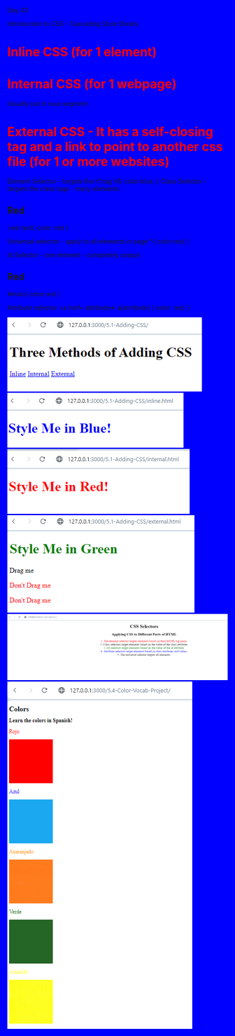 Day 43

Introduction to CSS - Cascading Style Sheets


# Inline CSS (for 1 element)

<html style="background:blue">
</html>

# Internal CSS (for 1 webpage)

Usually put in `head` segment

<head>
    <style>
        h1{
            color: red;
        }
    </style>
<head>

# External CSS - It has a self-closing tag and a link to point to another css file (for 1 or more websites)


<head>
    <link
        rel="stylesheet" 
        type="text/css"
        href="./styles.css"
    />
</head>


Element Selector - targets the h1 tag
h1{
    color:blue;
}
Class Selector - targets the class tags - many elements
<h2 class="red-text">Red</h2>
.red-text{
    color: red
}

Universal selector - apply to all elements in page
*{
    color:red;
}

Id Selector - one element - completely unique
<h2 id="main">Red</h2>

#main{
    color:red
}

Attribute selector
<a href= attribute=></a>
a[atrribute] {
    color: red;
}

![Alt text](image.png)
![Alt text](image-1.png)
![Alt text](image-2.png)
![Alt text](image-3.png)
![Alt text](image-4.png)
![Alt text](image-5.png)